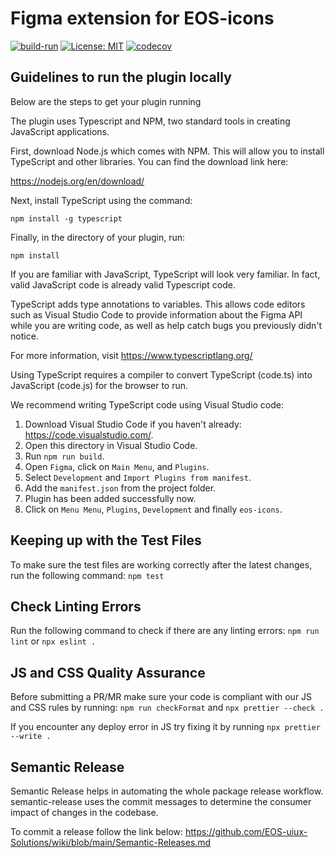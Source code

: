 # Figma extension for EOS-icons

[![build-run](https://github.com/EOS-uiux-Solutions/eos-icons-figma/actions/workflows/build.yml/badge.svg)](https://github.com/EOS-uiux-Solutions/eos-icons-figma/actions/workflows/build.yml) [![License: MIT](https://img.shields.io/badge/License-MIT-yellow.svg)](https://opensource.org/licenses/MIT) [![codecov](https://codecov.io/gh/EOS-uiux-Solutions/eos-icons-figma/branch/main/graph/badge.svg?token=RD0A0TQQ3B)](https://codecov.io/gh/EOS-uiux-Solutions/eos-icons-figma)

## Guidelines to run the plugin locally

Below are the steps to get your plugin running

The plugin uses Typescript and NPM, two standard tools in creating JavaScript applications.

First, download Node.js which comes with NPM. This will allow you to install TypeScript and other
libraries. You can find the download link here:

https://nodejs.org/en/download/

Next, install TypeScript using the command:

`npm install -g typescript`

Finally, in the directory of your plugin, run:

`npm install`

If you are familiar with JavaScript, TypeScript will look very familiar. In fact, valid JavaScript code
is already valid Typescript code.

TypeScript adds type annotations to variables. This allows code editors such as Visual Studio Code
to provide information about the Figma API while you are writing code, as well as help catch bugs
you previously didn't notice.

For more information, visit https://www.typescriptlang.org/

Using TypeScript requires a compiler to convert TypeScript (code.ts) into JavaScript (code.js)
for the browser to run.

We recommend writing TypeScript code using Visual Studio code:

1. Download Visual Studio Code if you haven't already: https://code.visualstudio.com/.
2. Open this directory in Visual Studio Code.
3. Run `npm run build`.
4. Open `Figma`, click on `Main Menu`, and `Plugins`.
5. Select `Development` and `Import Plugins from manifest`.
6. Add the `manifest.json` from the project folder.
7. Plugin has been added successfully now.
8. Click on `Menu Menu`, `Plugins`, `Development` and finally `eos-icons`.

## Keeping up with the Test Files

To make sure the test files are working correctly after the latest changes, run the following command: `npm test`

## Check Linting Errors

Run the following command to check if there are any linting errors: `npm run lint` or `npx eslint .`

## JS and CSS Quality Assurance

Before submitting a PR/MR make sure your code is compliant with our JS and CSS rules by running: `npm run checkFormat` and `npx prettier --check .`

If you encounter any deploy error in JS try fixing it by running `npx prettier --write .`

## Semantic Release

Semantic Release helps in automating the whole package release workflow. semantic-release uses the commit messages to determine the consumer impact of changes in the codebase.

To commit a release follow the link below:
https://github.com/EOS-uiux-Solutions/wiki/blob/main/Semantic-Releases.md

